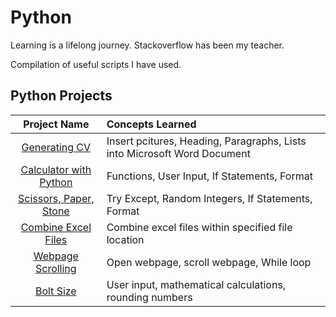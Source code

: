 # Python

Learning is a lifelong journey. Stackoverflow has been my teacher. 

Compilation of useful scripts I have used.

## Python Projects
| Project Name | Concepts Learned | 
| :---:   |     :---        | 
| [Generating CV](https://github.com/lum-joseph/Python/tree/main/Generating%20CV%20to%20Word%20Document)   | Insert pcitures, Heading, Paragraphs, Lists into Microsoft Word  Document  | 
| [Calculator with Python](https://github.com/lum-joseph/Python/blob/main/Calculator%20with%20Python.ipynb)  |  Functions, User Input, If Statements, Format  |
| [Scissors, Paper, Stone](https://github.com/lum-joseph/Python/blob/main/Scissors,%20Paper,%20Stone.ipynb) | Try Except, Random Integers, If Statements, Format |
| [Combine Excel Files](https://github.com/lum-joseph/Python/blob/main/Concat%20Excels.py) | Combine excel files within specified file location |
| [Webpage Scrolling](https://github.com/lum-joseph/Python/blob/main/Webpage%20Scrolling.ipynb) | Open webpage, scroll webpage, While loop |
| [Bolt Size](https://github.com/lum-joseph/Python/tree/main/Bolt%20Size%20Calculations) | User input, mathematical calculations, rounding numbers |
